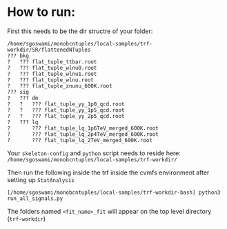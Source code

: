 # How to run:

First this needs to be the dir structre of your folder:

```bash=
/home/sgoswami/monobcntuples/local-samples/trf-workdir/SR/flattenedNTuples
??? bkg
?   ??? flat_tuple_ttbar.root
?   ??? flat_tuple_wlnu0.root
?   ??? flat_tuple_wlnu1.root
?   ??? flat_tuple_wlnu.root
?   ??? flat_tuple_znunu_600K.root
??? sig
?   ??? dm
?   ?   ??? flat_tuple_yy_1p0_qcd.root
?   ?   ??? flat_tuple_yy_1p5_qcd.root
?   ?   ??? flat_tuple_yy_2p5_qcd.root
?   ??? lq
?       ??? flat_tuple_lq_1p6TeV_merged_600K.root
?       ??? flat_tuple_lq_2p4TeV_merged_600K.root
?       ??? flat_tuple_lq_2TeV_merged_600K.root
```

Your `skeleton-config` and `python` script needs to reside here:
` /home/sgoswami/monobcntuples/local-samples/trf-workdir/`

Then run the following inside the trf inside the cvmfs environment after setting up `StatAnalysis`

`[/home/sgoswami/monobcntuples/local-samples/trf-workdir-bash] python3 run_all_signals.py`

The folders named `<fit_name>_fit` will appear on the top level directory (`trf-workdir`)
